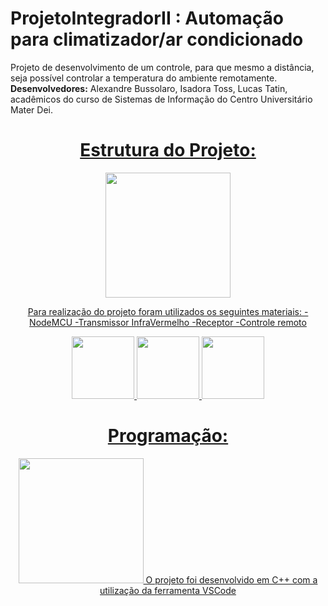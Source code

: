 # ProjetoIntegradorII : Automação para climatizador/ar condicionado
Projeto de desenvolvimento de um controle, para que mesmo a distância, seja possível controlar a temperatura do ambiente remotamente.
**Desenvolvedores:** Alexandre Bussolaro, Isadora Toss, Lucas Tatin, acadêmicos do curso de Sistemas de Informação do Centro Universitário Mater Dei.
<div align = center>
    <a href='https://github.com/isadoratoss/Proj-Int-IV'>
    

# Estrutura do Projeto:

<img height="200em" src='blob:https://web.whatsapp.com/ed3921dc-199c-4e39-8883-47aa2983d368'  />

Para realização do projeto foram utilizados os seguintes materiais:
-NodeMCU
-Transmissor InfraVermelho
-Receptor 
-Controle remoto
<div align = center>
    <a href='https://github.com/isadoratoss/Proj-Int-IV'>

<img height="100em" src='https://images.tcdn.com.br/img/img_prod/751846/modulo_wifi_esp8266_nodemcu_v3_1435_1_20201202141157.jpg'  />
<img height="100em" src='https://www.mscnelectronics.com/upload/Produto10092.grande.f0bd46ddcad6687506b2fa2b35205c2c.jpg'  />
<img height="100em" src='https://cdn.awsli.com.br/600x700/468/468162/produto/59119926/339baf2732.jpg'  />

# Programação:
<img height="200em" src='https://diyprojects.io/media/2020/08/install-platformio-vscode-discover-1536x864-1.jpg'  />
O projeto foi desenvolvido em C++ com a utilização da ferramenta VSCode
<div align = center>
    <a href='https://github.com/isadoratoss/Proj-Int-IV'>



